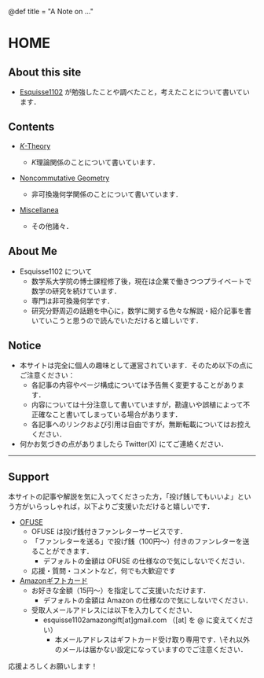@def title = "A Note on ..."


# HOME

## About this site
- [Esquisse1102](https://twitter.com/Esquisse1102) が勉強したことや調べたこと，考えたことについて書いています．

## Contents

- [$K$-Theory](/K-Theory/)
  - $K$理論関係のことについて書いています．

- [Noncommutative Geometry](/NCG/)
  - 非可換幾何学関係のことについて書いています．

- [Miscellanea](/Miscellanea/)
  - その他諸々．

## About Me
- Esquisse1102 について
  - 数学系大学院の博士課程修了後，現在は企業で働きつつプライベートで数学の研究を続けています．
  - 専門は非可換幾何学です．
  - 研究分野周辺の話題を中心に，数学に関する色々な解説・紹介記事を書いていこうと思うので読んでいただけると嬉しいです．


## Notice
- 本サイトは完全に個人の趣味として運営されています．そのため以下の点にご注意ください：
  - 各記事の内容やページ構成については予告無く変更することがあります．
  - 内容については十分注意して書いていますが，勘違いや誤植によって不正確なこと書いてしまっている場合があります．
  - 各記事へのリンクおよび引用は自由ですが，無断転載についてはお控えください．
- 何かお気づきの点がありましたら Twitter(X) にてご連絡ください．

---

## Support
本サイトの記事や解説を気に入ってくださった方，「投げ銭してもいいよ」という方がいらっしゃれば，以下よりご支援いただけると嬉しいです．
- [OFUSE](https://ofuse.me/esquisse1102)
  - OFUSE は投げ銭付きファンレターサービスです．
  - 「ファンレターを送る」で投げ銭（100円〜）付きのファンレターを送ることができます．
    - デフォルトの金額は OFUSE の仕様なので気にしないでください．
  - 応援・質問・コメントなど，何でも大歓迎です
- [Amazonギフトカード](https://www.amazon.co.jp/dp/B004N3APDM )
  - お好きな金額（15円〜）を指定してご支援いただけます．
    - デフォルトの金額は Amazon の仕様なので気にしないでください．
  - 受取人メールアドレスには以下を入力してください．
    - esquisse1102amazongift[at]gmail.com （[at] を @ に変えてください）
      - 本メールアドレスはギフトカード受け取り専用です．\\それ以外のメールは届かない設定になっていますのでご注意ください．

応援よろしくお願いします！